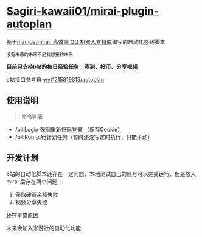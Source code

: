   # [Sagiri-kawaii01/mirai-plugin-autoplan](https://github.com/Sagiri-kawaii01/mirai-plugin-autoplan)
基于[mamoe/mirai: 高效率 QQ 机器人支持库](https://github.com/mamoe/mirai)编写的自动化签到脚本

 <sup>没有未来的未来不是我想要的未来</sup>

**目前只支持b站的每日经验任务：签到、投币、分享视频**

b站接口参考自 [wyt1215819315/autoplan](https://github.com/wyt1215819315/autoplan)

## 使用说明

> 命令列表

* /biliLogin 强制重新扫码登录 （保存Cookie）
* /biliRun 运行计划任务（暂时还没写定时执行，只能手动）

## 开发计划

b站的自动化脚本还存在一定问题，本地测试自己的账号可以完美运行，但是放入 mirai 后存在两个问题：

1. 获取硬币余额失败
2. 视频分享失败

还在排查原因



未来会加入米游社的自动化功能